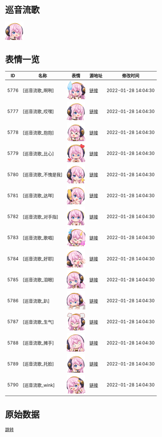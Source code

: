 # 巡音流歌

<img src="./cover.png" height="60" alt="cover" />

# 表情一览

|ID|名称|表情|源地址|修改时间|
|----|----|----|----|----|
|5776|[巡音流歌_啊咧]|<img src="./pic/005776_%5B巡音流歌_啊咧%5D.png" height="60" alt="啊咧"/>|[链接](http://i0.hdslb.com/bfs/emote/473286ea28141a5eeea2a67500c16a64657e696c.png)|2022-01-28 14:04:30|
|5777|[巡音流歌_哎嘿]|<img src="./pic/005777_%5B巡音流歌_哎嘿%5D.png" height="60" alt="哎嘿"/>|[链接](http://i0.hdslb.com/bfs/emote/eab88bd5862782e186392c36ddc40e8ef079179c.png)|2022-01-28 14:04:30|
|5778|[巡音流歌_抱抱]|<img src="./pic/005778_%5B巡音流歌_抱抱%5D.png" height="60" alt="抱抱"/>|[链接](http://i0.hdslb.com/bfs/emote/c9afd34a06e07324c7b65525a7494f370ab4502f.png)|2022-01-28 14:04:30|
|5779|[巡音流歌_比心]|<img src="./pic/005779_%5B巡音流歌_比心%5D.png" height="60" alt="比心"/>|[链接](http://i0.hdslb.com/bfs/emote/3b91cdff6386bb9dc3df3f865b65044c19443da1.png)|2022-01-28 14:04:30|
|5780|[巡音流歌_不愧是我]|<img src="./pic/005780_%5B巡音流歌_不愧是我%5D.png" height="60" alt="不愧是我"/>|[链接](http://i0.hdslb.com/bfs/emote/36f8f78fc2c4d09664ab47163c949ca8b174e9b2.png)|2022-01-28 14:04:30|
|5781|[巡音流歌_达咩]|<img src="./pic/005781_%5B巡音流歌_达咩%5D.png" height="60" alt="达咩"/>|[链接](http://i0.hdslb.com/bfs/emote/944f6f506fe3c90f97475037cace69c20a4f9859.png)|2022-01-28 14:04:30|
|5782|[巡音流歌_对手指]|<img src="./pic/005782_%5B巡音流歌_对手指%5D.png" height="60" alt="对手指"/>|[链接](http://i0.hdslb.com/bfs/emote/5ee6c0484513e0e50b16e480011801962be8fc8e.png)|2022-01-28 14:04:30|
|5783|[巡音流歌_歌唱]|<img src="./pic/005783_%5B巡音流歌_歌唱%5D.png" height="60" alt="歌唱"/>|[链接](http://i0.hdslb.com/bfs/emote/c5e4790c3f22367fc38e85d99a70d268677fc050.png)|2022-01-28 14:04:30|
|5784|[巡音流歌_好耶]|<img src="./pic/005784_%5B巡音流歌_好耶%5D.png" height="60" alt="好耶"/>|[链接](http://i0.hdslb.com/bfs/emote/aae45aae7067f33fa68ed8f8025830659b41ba59.png)|2022-01-28 14:04:30|
|5785|[巡音流歌_泪眼]|<img src="./pic/005785_%5B巡音流歌_泪眼%5D.png" height="60" alt="泪眼"/>|[链接](http://i0.hdslb.com/bfs/emote/ebff55df410a00d489e32ccd1650af46ad820325.png)|2022-01-28 14:04:30|
|5786|[巡音流歌_趴]|<img src="./pic/005786_%5B巡音流歌_趴%5D.png" height="60" alt="趴"/>|[链接](http://i0.hdslb.com/bfs/emote/089c56d9b6c7e82adb1f88c0b348ab5520da897a.png)|2022-01-28 14:04:30|
|5787|[巡音流歌_生气]|<img src="./pic/005787_%5B巡音流歌_生气%5D.png" height="60" alt="生气"/>|[链接](http://i0.hdslb.com/bfs/emote/cf24e3c8610faaba6167cab5cbc2b109fe76ff3e.png)|2022-01-28 14:04:30|
|5788|[巡音流歌_摊手]|<img src="./pic/005788_%5B巡音流歌_摊手%5D.png" height="60" alt="摊手"/>|[链接](http://i0.hdslb.com/bfs/emote/627473d46bfd5c9e5d846e37c743695d0ef39c34.png)|2022-01-28 14:04:30|
|5789|[巡音流歌_托脸]|<img src="./pic/005789_%5B巡音流歌_托脸%5D.png" height="60" alt="托脸"/>|[链接](http://i0.hdslb.com/bfs/emote/97440d6eb989abb3a1807aa47158832b94149f3d.png)|2022-01-28 14:04:30|
|5790|[巡音流歌_wink]|<img src="./pic/005790_%5B巡音流歌_wink%5D.png" height="60" alt="wink"/>|[链接](http://i0.hdslb.com/bfs/emote/a0d1ca048ff88d81e907a82825f1d7ed1365d46c.png)|2022-01-28 14:04:30|

# 原始数据

[跳转](./raw.json)

